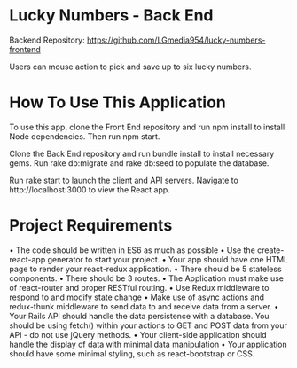 # Lucky Numbers - Back End

Backend Repository: https://github.com/LGmedia954/lucky-numbers-frontend

Users can mouse action to pick and save up to six lucky numbers.

# How To Use This Application

To use this app, clone the Front End repository and run npm install to install Node dependencies. Then run npm start.

Clone the Back End repository and run bundle install to install necessary gems. Run rake db:migrate and rake db:seed to populate the database.

Run rake start to launch the client and API servers. Navigate to http://localhost:3000 to view the React app.

# Project Requirements

• The code should be written in ES6 as much as possible
• Use the create-react-app generator to start your project.
• Your app should have one HTML page to render your react-redux application. • There should be 5 stateless components.
• There should be 3 routes.
• The Application must make use of react-router and proper RESTful routing.
• Use Redux middleware to respond to and modify state change
• Make use of async actions and redux-thunk middleware to send data to and receive data from a server.
• Your Rails API should handle the data persistence with a database. You should be using fetch() within your actions to GET and POST data from your API - do not use jQuery methods.
• Your client-side application should handle the display of data with minimal data manipulation
• Your application should have some minimal styling, such as react-bootstrap or CSS.
